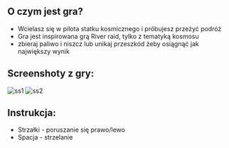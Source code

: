 ## O czym jest gra?
- Wcielasz się w pilota statku kosmicznego i próbujesz przeżyć podróż
- Gra jest inspirowana grą River raid, tylko z tematyką kosmosu
- zbieraj paliwo i niszcz lub unikaj przeszkód żeby osiągnąć jak największy wynik

## Screenshoty z gry:
![ss1](https://user-images.githubusercontent.com/62150847/173518820-b0517be5-d363-4b34-997d-11a726b1a421.png)
![ss2](https://user-images.githubusercontent.com/62150847/173588652-e4bd85b9-ecfc-4f40-a9f3-f5b30953be01.png)


## Instrukcja:
- Strzałki - poruszanie się prawo/lewo
- Spacja - strzelanie
